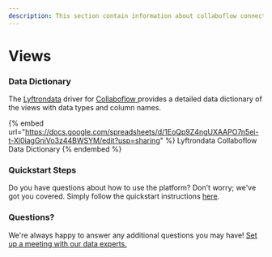 ```yaml
---
description: This section contain information about collaboflow connector views information
---
```


# Views

### Data Dictionary

The [Lyftrondata](https://www.lyftrondata.com/) driver for [Collaboflow](https://www.lyftrondata.com/integration/Collaboflow/)[ ](https://www.lyftrondata.com/integration/collaboflow/)provides a detailed data dictionary of the views with data types and column names.

{% embed url="https://docs.google.com/spreadsheets/d/1EoQp9Z4ngUXAAPO7n5ei-t-Xl0iagGniVo3z44BWSYM/edit?usp=sharing" %}
Lyftrondata Collaboflow Data Dictionary
{% endembed %}

### Quickstart Steps

Do you have questions about how to use the platform? Don't worry; we've got you covered. Simply follow the quickstart instructions [here](../../../../quickstart-steps.md).

### Questions? <a href="#questions" id="questions"></a>

We're always happy to answer any additional questions you may have! [Set up a meeting with our data experts.](https://www.lyftrondata.com/book-a-meeting/)


